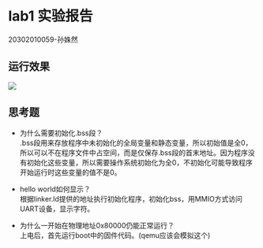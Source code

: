 # lab1 实验报告
20302010059-孙姝然

## 运行效果
![](https://cdn.nlark.com/yuque/0/2022/png/22909236/1663047054977-9fd3091d-5f81-40d7-a612-b1a9b443f7fb.png)

## 思考题
- 为什么需要初始化.bss段？  
.bss段用来存放程序中未初始化的全局变量和静态变量，所以初始值是全0，所以可以不在程序文件中占空间，而是仅保存.bss段的首末地址。因为程序没有初始化这些变量，所以需要操作系统初始化为全0，不初始化可能导致程序开始运行时这些变量的值不是0。

- hello world如何显示？  
根据linker.ld提供的地址执行初始化程序，初始化bss，用MMIO方式访问UART设备，显示字符。

- 为什么一开始在物理地址0x80000仍能正常运行？  
上电后，首先运行boot中的固件代码。(qemu应该会模拟这个)